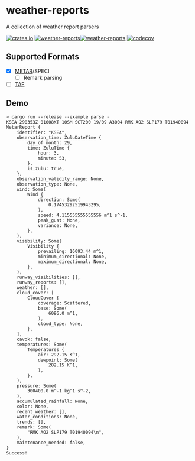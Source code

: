 # weather-reports

A collection of weather report parsers

[![crates.io](https://img.shields.io/crates/v/weather-reports.svg)](https://crates.io/crates/weather-reports) [![weather-reports](https://docs.rs/weather-reports/badge.svg)](https://docs.rs/weather-reports)[![weather-reports](https://github.com/sameer/weather-reports/actions/workflows/rust.yml/badge.svg)](https://github.com/sameer/weather-reports/actions/workflows/rust.yml) [![codecov](https://codecov.io/gh/sameer/weather-reports/branch/main/graph/badge.svg?token=TPIzIZtbdq)](https://codecov.io/gh/sameer/weather-reports)

## Supported Formats

- [x] [METAR](https://en.wikipedia.org/wiki/METAR)/SPECI
  - [ ] Remark parsing
- [ ] [TAF](https://en.wikipedia.org/wiki/Terminal_aerodrome_forecast)

## Demo

```
> cargo run --release --example parse -
KSEA 290353Z 01008KT 10SM SCT200 19/09 A3004 RMK AO2 SLP179 T01940094
MetarReport {
    identifier: "KSEA",
    observation_time: ZuluDateTime {
        day_of_month: 29,
        time: ZuluTime {
            hour: 3,
            minute: 53,
        },
        is_zulu: true,
    },
    observation_validity_range: None,
    observation_type: None,
    wind: Some(
        Wind {
            direction: Some(
                0.17453292519943295,
            ),
            speed: 4.115555555555556 m^1 s^-1,
            peak_gust: None,
            variance: None,
        },
    ),
    visibility: Some(
        Visibility {
            prevailing: 16093.44 m^1,
            minimum_directional: None,
            maximum_directional: None,
        },
    ),
    runway_visibilities: [],
    runway_reports: [],
    weather: [],
    cloud_cover: [
        CloudCover {
            coverage: Scattered,
            base: Some(
                6096.0 m^1,
            ),
            cloud_type: None,
        },
    ],
    cavok: false,
    temperatures: Some(
        Temperatures {
            air: 292.15 K^1,
            dewpoint: Some(
                282.15 K^1,
            ),
        },
    ),
    pressure: Some(
        300400.0 m^-1 kg^1 s^-2,
    ),
    accumulated_rainfall: None,
    color: None,
    recent_weather: [],
    water_conditions: None,
    trends: [],
    remark: Some(
        "RMK AO2 SLP179 T01940094\n",
    ),
    maintenance_needed: false,
}
Success!
```
